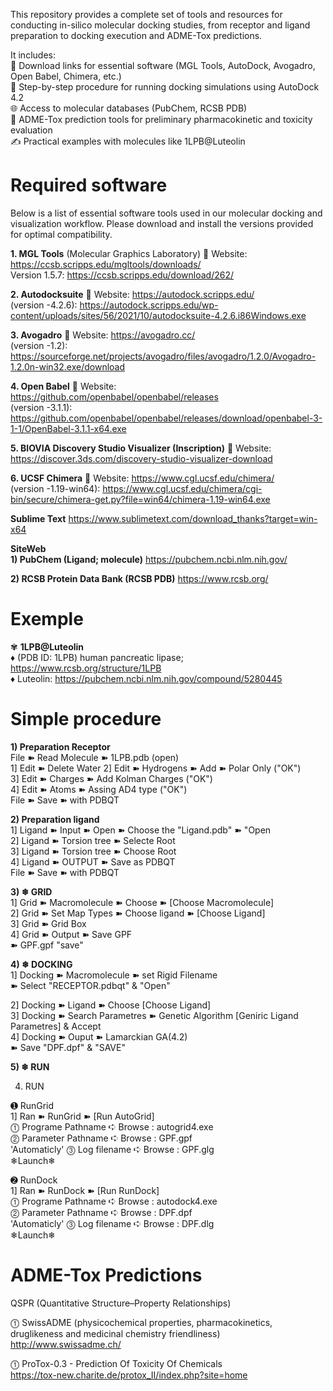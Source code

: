 This repository provides a complete set of tools and resources for conducting in-silico molecular docking studies, from receptor and ligand preparation to docking execution and ADME-Tox predictions.

It includes:  
🔧 Download links for essential software (MGL Tools, AutoDock, Avogadro, Open Babel, Chimera, etc.)  
📄 Step-by-step procedure for running docking simulations using AutoDock 4.2  
🌐 Access to molecular databases (PubChem, RCSB PDB)  
🧪 ADME-Tox prediction tools for preliminary pharmacokinetic and toxicity evaluation  
✍️ Practical examples with molecules like 1LPB@Luteolin
  
  
# Required software
Below is a list of essential software tools used in our molecular docking and visualization workflow. Please download and install the versions provided for optimal compatibility.



__1. MGL Tools__ (Molecular Graphics Laboratory)
   🔗 Website: https://ccsb.scripps.edu/mgltools/downloads/   
Version 1.5.7:  https://ccsb.scripps.edu/download/262/  


  
__2. Autodocksuite__ 
   🔗 Website:  https://autodock.scripps.edu/  
(version -4.2.6):  https://autodock.scripps.edu/wp-content/uploads/sites/56/2021/10/autodocksuite-4.2.6.i86Windows.exe  


__3. Avogadro__
   🔗 Website: https://avogadro.cc/  
(version -1.2):  https://sourceforge.net/projects/avogadro/files/avogadro/1.2.0/Avogadro-1.2.0n-win32.exe/download  
  

__4. Open Babel__
   🔗 Website: https://github.com/openbabel/openbabel/releases  
(version -3.1.1): https://github.com/openbabel/openbabel/releases/download/openbabel-3-1-1/OpenBabel-3.1.1-x64.exe  


__5. BIOVIA Discovery Studio Visualizer (Inscription)__
   🔗 Website: https://discover.3ds.com/discovery-studio-visualizer-download  



__6. UCSF Chimera__
   🔗 Website: https://www.cgl.ucsf.edu/chimera/  
(version -1.19-win64): https://www.cgl.ucsf.edu/chimera/cgi-bin/secure/chimera-get.py?file=win64/chimera-1.19-win64.exe  


__Sublime Text__
https://www.sublimetext.com/download_thanks?target=win-x64  
  
__SiteWeb__  
__1)  PubChem (Ligand; molecule)__
https://pubchem.ncbi.nlm.nih.gov/  
  
__2)  RCSB Protein Data Bank (RCSB PDB)__
https://www.rcsb.org/ 


# Exemple  
✾ __1LPB@Luteolin__   
    ♦ (PDB ID: 1LPB) human pancreatic lipase; https://www.rcsb.org/structure/1LPB  
    ♦ Luteolin: https://pubchem.ncbi.nlm.nih.gov/compound/5280445  

# Simple procedure
__1) Preparation Receptor__  
   File ➽ Read Molecule ➽ 1LPB.pdb (open)  
1]	Edit ➽ Delete Water
2]	Edit ➽ Hydrogens  ➽ Add  ➽ Polar Only ("OK")  
3]	Edit ➽ Charges    ➽ Add Kolman Charges  ("OK")  
4]	Edit ➽ Atoms      ➽ Assing AD4 type  ("OK")  
           File ➽ Save ➽ with PDBQT



__2) Preparation ligand__  
1]	Ligand ➽ Input ➽ Open ➽ Choose the  "Ligand.pdb" ➽ "Open  
2]	Ligand ➽ Torsion tree ➽ Selecte Root  
3]	Ligand ➽ Torsion tree ➽ Choose Root  
4]	Ligand ➽ OUTPUT ➽ Save as PDBQT  
            File ➽ Save ➽ with PDBQT

  
__3) ❄ GRID__  
1]	Grid ➽ Macromolecule ➽ Choose ➽ [Choose Macromolecule]  
2]	Grid ➽ Set Map Types ➽ Choose ligand ➽ [Choose Ligand]  
3]	Grid ➽ Grid Box  
4]	Grid ➽ Output ➽ Save GPF  
➽ GPF.gpf  "save"


__4) ❄ DOCKING__  
1]	Docking ➽ Macromolecule ➽ set Rigid Filename  
                    ➽ Select "RECEPTOR.pdbqt" & "Open"  

2]	Docking ➽ Ligand ➽ Choose
			 [Choose Ligand]  
    3]	Docking ➽ Search Parametres ➽ Genetic Algorithm
					[Geniric Ligand Parametres] & Accept  
     4]	Docking ➽ Ouput ➽ Lamarckian GA(4.2)  
     ➽ Save "DPF.dpf" & "SAVE"

__5) ❄  RUN__  

  4) RUN
  
  ➊ RunGrid  
  1]	Ran ➽ RunGrid ➽ [Run AutoGrid]  
  ⓵   Programe Pathname   ➪ Browse : autogrid4.exe  
  ⓶   Parameter Pathname  ➪ Browse : GPF.gpf  
  'Automaticly'     ⓷   Log filename  ➪ Browse : GPF.glg  		       
❄Launch❄  

  
➋ RunDock  
1]   Ran ➽ RunDock ➽ [Run RunDock]  
⓵   Programe Pathname   ➪ Browse : autodock4.exe  
⓶   Parameter Pathname  ➪ Browse : DPF.dpf  
'Automaticly'      ⓷   Log filename  ➪ Browse : DPF.dlg  
❄Launch❄  

# ADME-Tox Predictions  
  QSPR (Quantitative Structure–Property Relationships)  
    
⓵ SwissADME (physicochemical properties, pharmacokinetics, druglikeness and medicinal chemistry friendliness)  
http://www.swissadme.ch/  

⓵ ProTox-0.3 - Prediction Of Toxicity Of Chemicals  
https://tox-new.charite.de/protox_II/index.php?site=home



